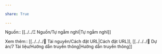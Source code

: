 ---  
share: True  
---  
Nguồn:: [[../../Ξ Nguồn/Tự ngẫm nghĩ|Tự ngẫm nghĩ]]  
  
Xem thêm:: [[../../../📜 Tài nguyên/Cách đặt URL|Cách đặt URL]], [[../../../📐 Dự án/7 Tài liệu/Hướng dẫn truyền thông|Hướng dẫn truyền thông]]